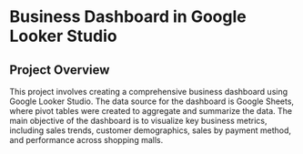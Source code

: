 # Business Dashboard in Google Looker Studio 

## Project Overview 

This project involves creating a comprehensive business dashboard using Google Looker Studio. The 
data source for the dashboard is Google Sheets, where pivot tables were created to aggregate and 
summarize the data. The main objective of the dashboard is to visualize key business metrics, 
including sales trends, customer demographics, sales by payment method, and performance across 
shopping malls.

